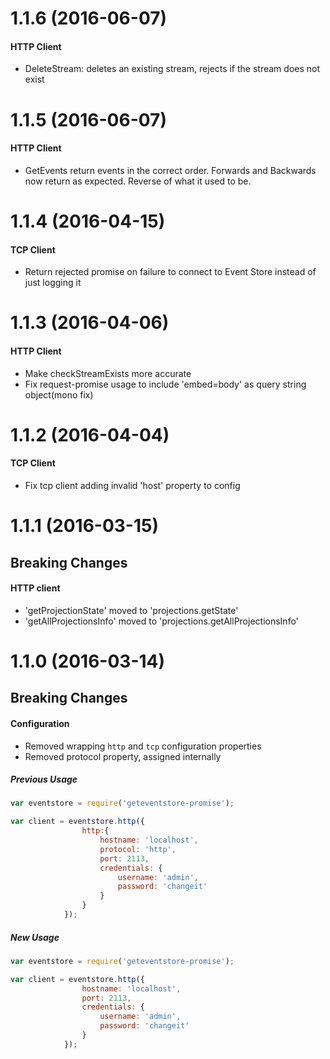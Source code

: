 # 1.1.6 (2016-06-07)

#### HTTP Client

- DeleteStream: deletes an existing stream, rejects if the stream does not exist

# 1.1.5 (2016-06-07)

#### HTTP Client

- GetEvents return events in the correct order. Forwards and Backwards now return as expected. Reverse of what it used to be.

# 1.1.4 (2016-04-15)

#### TCP Client

- Return rejected promise on failure to connect to Event Store instead of just logging it

# 1.1.3 (2016-04-06)

#### HTTP Client

- Make checkStreamExists more accurate
- Fix request-promise usage to include 'embed=body' as query string object(mono fix)

# 1.1.2 (2016-04-04)

#### TCP Client

- Fix tcp client adding invalid 'host' property to config

# 1.1.1 (2016-03-15)

## Breaking Changes

#### HTTP client

- 'getProjectionState' moved to 'projections.getState' 
- 'getAllProjectionsInfo' moved to 'projections.getAllProjectionsInfo' 

# 1.1.0 (2016-03-14)

## Breaking Changes

#### Configuration

- Removed wrapping `http` and `tcp` configuration properties
- Removed protocol property, assigned internally

##### Previous Usage
```javascript
var eventstore = require('geteventstore-promise');

var client = eventstore.http({
				http:{
	                hostname: 'localhost',
	                protocol: 'http',
	                port: 2113,
	                credentials: {
	                	username: 'admin',
	                	password: 'changeit'
	                }
	            }
            });

```

##### New Usage
```javascript
var eventstore = require('geteventstore-promise');

var client = eventstore.http({
                hostname: 'localhost',
                port: 2113,
                credentials: {
					username: 'admin',
					password: 'changeit'
				}
            });

```

